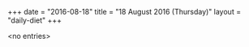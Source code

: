 +++
date = "2016-08-18"
title = "18 August 2016 (Thursday)"
layout = "daily-diet"
+++

<p>&lt;no entries&gt;</p>
